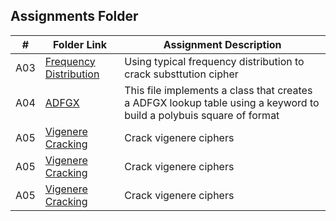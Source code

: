 ##  Assignments Folder

|   #   | Folder Link | Assignment Description |
| :---: | ----------- | ---------------------- |
|   A03    |    <a href="https://github.com/semeionj/4663-Cryptography-SemeionStafford/tree/master/Assignments/A03 ">Frequency Distribution</a>        |         Using typical frequency distribution to crack substtution cipher               |
|   A04    |    <a href="https://github.com/semeionj/4663-Cryptography-SemeionStafford/tree/master/Assignments/A04 ">ADFGX</a>        |         This file implements a class that creates a ADFGX lookup table using a keyword to build a polybuis square of format               |
|   A05    |    <a href="https://github.com/semeionj/4663-Cryptography-SemeionStafford/tree/master/Assignments/A05 ">Vigenere Cracking</a>        |         Crack vigenere ciphers               |
|   A05    |    <a href="https://github.com/semeionj/4663-Cryptography-SemeionStafford/tree/master/Assignments/A05 ">Vigenere Cracking</a>        |         Crack vigenere ciphers               |
|   A05    |    <a href="https://github.com/semeionj/4663-Cryptography-SemeionStafford/tree/master/Assignments/A05 ">Vigenere Cracking</a>        |         Crack vigenere ciphers               |
